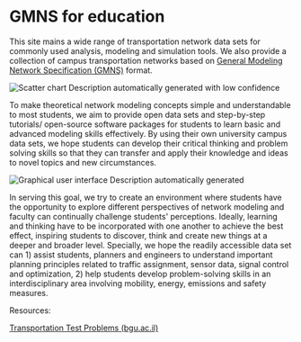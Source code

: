 # GMNS for education

This site mains a wide range of transportation network data sets for commonly
used analysis, modeling and simulation tools. We also provide a collection of
campus transportation networks based on [General Modeling Network Specification
(GMNS)](https://github.com/zephyr-data-specs/GMNS) format.

![Scatter chart Description automatically generated with low
confidence](media/2cd08920362217c2b90d7ef29b7e2a36.png)

To make theoretical network modeling concepts simple and understandable to most
students, we aim to provide open data sets and step-by-step tutorials/
open-source software packages for students to learn basic and advanced modeling
skills effectively. By using their own university campus data sets, we hope
students can develop their critical thinking and problem solving skills so that
they can transfer and apply their knowledge and ideas to novel topics and new
circumstances.

![Graphical user interface Description automatically
generated](media/9cd408116775ec4306acce46a79bb510.png)

In serving this goal, we try to create an environment where students have the
opportunity to explore different perspectives of network modeling and faculty
can continually challenge students' perceptions. Ideally, learning and thinking
have to be incorporated with one another to achieve the best effect, inspiring
students to discover, think and create new things at a deeper and broader level.
Specially, we hope the readily accessible data set can 1) assist students,
planners and engineers to understand important planning principles related to
traffic assignment, sensor data, signal control and optimization, 2) help
students develop problem-solving skills in an interdisciplinary area involving
mobility, energy, emissions and safety measures.

Resources:

[Transportation Test Problems (bgu.ac.il)](https://www.bgu.ac.il/~bargera/tntp/)
